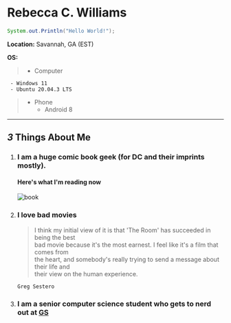 # Rebecca C. Williams
```Java
System.out.Println("Hello World!");
```
**Location:** Savannah, GA (EST)

**OS:**

> - Computer

     - Windows 11
     - Ubuntu 20.04.3 LTS

> - Phone
>    - Android 8
 --------------------------------
 ## *3* Things About Me
 1. ### I am a huge comic book geek (for DC and their imprints mostly).
     
     #### Here's what I'm reading now 
     
     ![book](https://d1466nnw0ex81e.cloudfront.net/n_iv/600/1472417.jpg)

 2. ### I love bad movies
      > I think my initial view of it is that 'The Room' has succeeded in being the best  
      > bad movie because it's the most earnest. I feel like it's a film that comes from  
      > the heart, and somebody's really trying to send a message about their life and  
      > their view on the human experience.  
       
        Greg Sestero
 3. ### I am a senior computer science student who gets to nerd out at [GS](https://www.georgiasouthern.edu/)
